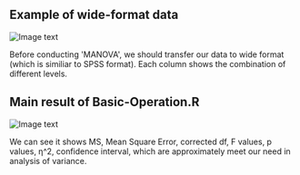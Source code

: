 ## Example of wide-format data
  
![Image text](https://github.com/huanqingwang/R-For-Psycher/blob/master/R-image/wide-format.JPG)
  
Before conducting 'MANOVA', we should transfer our data to wide format (which is similiar to SPSS format). Each column shows the combination of different levels.  



## Main result of Basic-Operation.R  
  
![Image text](https://github.com/huanqingwang/R-For-Psycher/blob/master/R-image/ManovaResult1.png)
  
We can see it shows MS, Mean Square Error, corrected df, F values, p values, η^2, confidence interval, which are approximately meet our need in analysis of variance.
